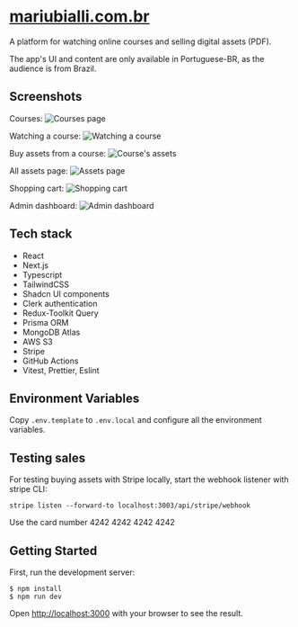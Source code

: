 # [mariubialli.com.br](https://mariubialli.com.br)

A platform for watching online courses and selling digital assets (PDF).

The app's UI and content are only available in Portuguese-BR, as the audience is from Brazil.

## Screenshots

Courses:
![Courses page](https://github.com/apbetioli/mariubialli/assets/2829329/e455fafa-96c2-4978-8309-c3ed374ee475)

Watching a course:
![Watching a course](https://github.com/apbetioli/mariubialli/assets/2829329/b5eeaa2d-f5d8-4620-808d-790813000c30)

Buy assets from a course:
![Course's assets](https://github.com/apbetioli/mariubialli/assets/2829329/42f896bc-2b25-4a1e-beb0-dc51a8ce28c2)

All assets page:
![Assets page](https://github.com/user-attachments/assets/9ee9f14d-9b3d-4195-9fd4-8c44e9bca596)

Shopping cart:
![Shopping cart](https://github.com/user-attachments/assets/fb16e20d-685d-4064-86e9-0decee4c4624)

Admin dashboard:
![Admin dashboard](https://github.com/apbetioli/mariubialli/assets/2829329/bdb29974-818e-4f22-89b0-f709da08ee41)

## Tech stack

- React
- Next.js
- Typescript
- TailwindCSS
- Shadcn UI components
- Clerk authentication
- Redux-Toolkit Query
- Prisma ORM
- MongoDB Atlas
- AWS S3
- Stripe
- GitHub Actions
- Vitest, Prettier, Eslint

## Environment Variables

Copy `.env.template` to `.env.local` and configure all the environment variables.

## Testing sales

For testing buying assets with Stripe locally, start the webhook listener with stripe CLI:

```
stripe listen --forward-to localhost:3003/api/stripe/webhook
```

Use the card number 4242 4242 4242 4242


## Getting Started

First, run the development server:

```
$ npm install
$ npm run dev
```

Open [http://localhost:3000](http://localhost:3000) with your browser to see the result.

